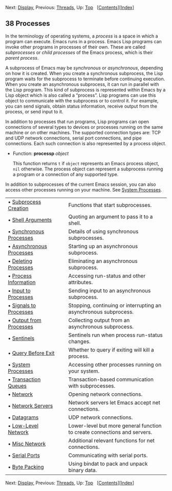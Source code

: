 

Next: [Display](Display.html), Previous: [Threads](Threads.html), Up: [Top](index.html)   \[[Contents](index.html#SEC_Contents "Table of contents")]\[[Index](Index.html "Index")]

## 38 Processes

In the terminology of operating systems, a *process* is a space in which a program can execute. Emacs runs in a process. Emacs Lisp programs can invoke other programs in processes of their own. These are called *subprocesses* or *child processes* of the Emacs process, which is their *parent process*.

A subprocess of Emacs may be *synchronous* or *asynchronous*, depending on how it is created. When you create a synchronous subprocess, the Lisp program waits for the subprocess to terminate before continuing execution. When you create an asynchronous subprocess, it can run in parallel with the Lisp program. This kind of subprocess is represented within Emacs by a Lisp object which is also called a “process”. Lisp programs can use this object to communicate with the subprocess or to control it. For example, you can send signals, obtain status information, receive output from the process, or send input to it.

In addition to processes that run programs, Lisp programs can open connections of several types to devices or processes running on the same machine or on other machines. The supported connection types are: TCP and UDP network connections, serial port connections, and pipe connections. Each such connection is also represented by a process object.

*   Function: **processp** *object*

    This function returns `t` if `object` represents an Emacs process object, `nil` otherwise. The process object can represent a subprocess running a program or a connection of any supported type.

In addition to subprocesses of the current Emacs session, you can also access other processes running on your machine. See [System Processes](System-Processes.html).

|                                                         |    |                                                                          |
| :------------------------------------------------------ | -- | :----------------------------------------------------------------------- |
| • [Subprocess Creation](Subprocess-Creation.html)       |    | Functions that start subprocesses.                                       |
| • [Shell Arguments](Shell-Arguments.html)               |    | Quoting an argument to pass it to a shell.                               |
| • [Synchronous Processes](Synchronous-Processes.html)   |    | Details of using synchronous subprocesses.                               |
| • [Asynchronous Processes](Asynchronous-Processes.html) |    | Starting up an asynchronous subprocess.                                  |
| • [Deleting Processes](Deleting-Processes.html)         |    | Eliminating an asynchronous subprocess.                                  |
| • [Process Information](Process-Information.html)       |    | Accessing run-status and other attributes.                               |
| • [Input to Processes](Input-to-Processes.html)         |    | Sending input to an asynchronous subprocess.                             |
| • [Signals to Processes](Signals-to-Processes.html)     |    | Stopping, continuing or interrupting an asynchronous subprocess.         |
| • [Output from Processes](Output-from-Processes.html)   |    | Collecting output from an asynchronous subprocess.                       |
| • [Sentinels](Sentinels.html)                           |    | Sentinels run when process run-status changes.                           |
| • [Query Before Exit](Query-Before-Exit.html)           |    | Whether to query if exiting will kill a process.                         |
| • [System Processes](System-Processes.html)             |    | Accessing other processes running on your system.                        |
| • [Transaction Queues](Transaction-Queues.html)         |    | Transaction-based communication with subprocesses.                       |
| • [Network](Network.html)                               |    | Opening network connections.                                             |
| • [Network Servers](Network-Servers.html)               |    | Network servers let Emacs accept net connections.                        |
| • [Datagrams](Datagrams.html)                           |    | UDP network connections.                                                 |
| • [Low-Level Network](Low_002dLevel-Network.html)       |    | Lower-level but more general function to create connections and servers. |
| • [Misc Network](Misc-Network.html)                     |    | Additional relevant functions for net connections.                       |
| • [Serial Ports](Serial-Ports.html)                     |    | Communicating with serial ports.                                         |
| • [Byte Packing](Byte-Packing.html)                     |    | Using bindat to pack and unpack binary data.                             |

Next: [Display](Display.html), Previous: [Threads](Threads.html), Up: [Top](index.html)   \[[Contents](index.html#SEC_Contents "Table of contents")]\[[Index](Index.html "Index")]
